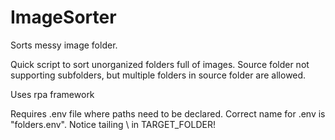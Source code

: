 # ImageSorter
Sorts messy image folder.

Quick script to sort unorganized folders full of images.
Source folder not supporting subfolders, but multiple folders in source folder are allowed.

Uses rpa framework

Requires .env file where paths need to be declared. Correct name for .env is "folders.env".
Notice tailing \ in TARGET_FOLDER! 


